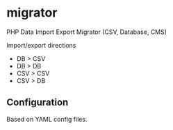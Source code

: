 # migrator
PHP Data Import Export Migrator (CSV, Database, CMS)

Import/export directions

* DB > CSV
* DB > DB
* CSV > CSV
* CSV > DB

## Configuration

Based on YAML config files.
